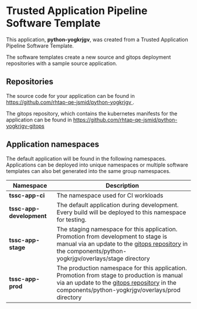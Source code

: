 # Trusted Application Pipeline Software Template

This application, **python-yogkrjgv**, was created from a Trusted Application Pipeline Software Template.

The software templates create a new source and gitops deployment repositories with a sample source application. 

## Repositories

The source code for your application can be found in [https://github.com/rhtap-qe-jsmid/python-yogkrjgv ](https://github.com/rhtap-qe-jsmid/python-yogkrjgv ).
 
The gitops repository, which contains the kubernetes manifests for the application can be found in 
[https://github.com/rhtap-qe-jsmid/python-yogkrjgv-gitops ](https://github.com/rhtap-qe-jsmid/python-yogkrjgv-gitops ) 

## Application namespaces 

The default application will be found in the following namespaces. Applications can be deployed into unique namespaces or multiple software templates can also bet generated into the same group namespaces.  

|  Namespace   |  Description   |  
| -------- | -------- |
| **tssc-app-ci** | The namespace used for CI workloads |
| **tssc-app-development** | The default application during development. Every build will be deployed to this namespace for testing. |
| **tssc-app-stage** | The staging namespace for this application. Promotion from development to stage is manual via an update to the [gitops repository](https://github.com/rhtap-qe-jsmid/python-yogkrjgv-gitops ) in the components/python-yogkrjgv/overlays/stage directory |
| **tssc-app-prod** | The production namespace for this application. Promotion from stage to production is manual via an update to the [gitops repository](https://github.com/rhtap-qe-jsmid/python-yogkrjgv-gitops ) in the components/python-yogkrjgv/overlays/prod directory |